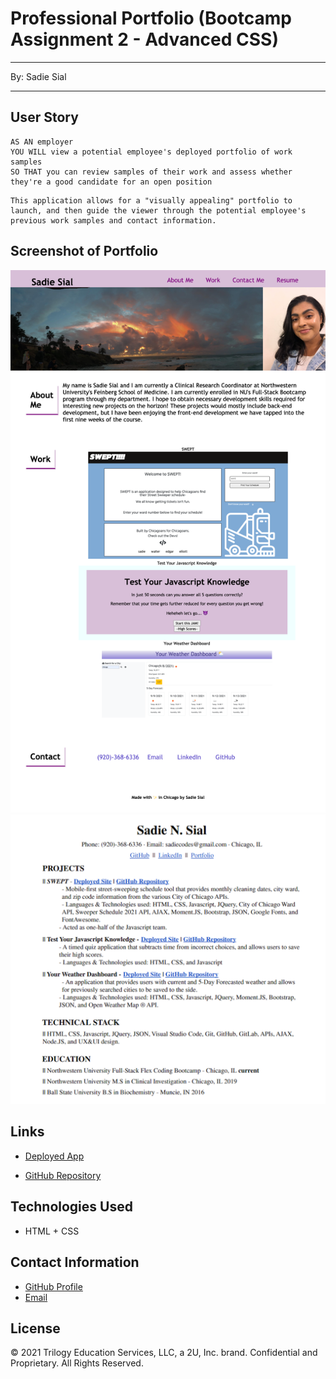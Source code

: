 # Professional Portfolio (Bootcamp Assignment 2 - Advanced CSS)
---
By: Sadie Sial
___

## User Story

```
AS AN employer
YOU WILL view a potential employee's deployed portfolio of work samples
SO THAT you can review samples of their work and assess whether they're a good candidate for an open position
```

```
This application allows for a "visually appealing" portfolio to launch, and then guide the viewer through the potential employee's previous work samples and contact information.
```

## Screenshot of Portfolio

![screenshot](./assets/images/screenshot.png)
![screenshot](./assets/images/resumescreenshot.png)

## Links

- [Deployed App](https://sadielinks.github.io/professional-portfolio/)

- [GitHub Repository](https://github.com/sadielinks/professional-portfolio)


## Technologies Used
- HTML + CSS


## Contact Information

- [GitHub Profile](https://github.com/sadielinks)
- [Email](mailto:sadiecodes@gmail.com)


## License

© 2021 Trilogy Education Services, LLC, a 2U, Inc. brand. Confidential and Proprietary. All Rights Reserved.